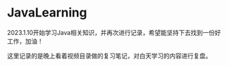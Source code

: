 # JavaLearning
2023.1.10开始学习Java相关知识，并再次进行记录，希望能坚持下去找到一份好工作，加油！

这里记录的是晚上看着视频目录做的复习笔记，对白天学习的内容进行复盘。
